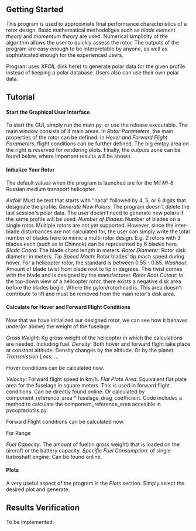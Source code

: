 ## Getting Started

This program is used to approximate final performance characteristics of a rotor design. Basic mathematical methodoliges such as *blade element theory* and *momentum theory* are used. Numerical simplicity of the algorithm allows the user to quickly assess the rotor. The outputs of the program are easy enough to be interpretable by anyone, as well as sophisticated enough for the experienced users.

Program uses *XFOIL* (link here) to generate polar data for the given profile instead of keeping a polar database. Users also can use their own polar data.

## Tutorial

#### Start the Graphical User Interface

To start the GUI, simply run the main.py, or use the release executable. The main window consists of 4 main areas. In *Rotor Parameters*, the main properties of the rotor can be defined. In *Hover and Forward Flight Parameters*, flight conditions can be further defined. The big emtpy area on the right is reserved for rendering plots. Finally, the *outputs* zone can be found below, where important results will be shown.

#### Initialize Your Rotor

The default values when the program is launched are for the *Mil Mi-8* Russian medium transport helicopter.

*Airfoil*: Must be text that starts with "naca" followed by 4, 5, or 6 digits that designate the profile.
*Generate New Polars*: The program doesn't delete the last session's polar data. The user doesn't need to generate new polars if the same profile will be used.
*Number of Blades*: Number of blades on a single rotor. Multiple rotors are not yet supported. However, since the inter-blade disturbances are not calculated for, the user can simply write the total number of blades here to mimic a multi-rotor design. E.g. 2 rotors with 3 blades each  (such as in Chinook) can be represented by 6 blades here.
*Blade Chord*: The blade chord length in meters.
*Rotor Diameter*: Rotor disk diameter in meters.
*Tip Speed Mach*: Rotor blades' tip mach speed during hover. For a helicopter rotor, the standard is between 0.55 - 0.65.
*Washout*: Amount of blade twist from blade root to tip in degrees. This twist comes with the blade and is designed by the manufacturer. 
*Rotor Root Cutout*: In the top-down view of a helicopter rotor, there exists a negative disk area before the blades begin. Where the pylon/rotorhead is. This area doesn't contribute to lift and must be removed from the main rotor's disk area.

#### Calculate for Hover and Forward Flight Conditions

Now that we have initialized our designed rotor, we can see how it behaves under(or above) the weight of the fuselage.

*Gross Weight*: Kg gross weight of the helicopter in which the calculations are needed. Including fuel.
*Density*: Both hover and forward flight take place at constant altitude. Density changes by the altitude. Or by the planet.
*Transmission Loss*: ...

Hover conditions can be calculated now.

*Velocity*: Forward flight speed in km/h.
*Flat Plate Area*: Equivalent flat plate area for the fuselage in square meters. This is used in forward flight conditions. Can be directly found online. Or calculated by component_reference_area * fuselage_drag_coefficient. Code includes a method to calculate the component_reference_area accesible in pycopter/utils.py.

Forward Flight conditions can be calculated now.

For Range

*Fuel Capacity*: The amount of fuel(in gross weight) that is loaded on the aircraft or the battery capacity.
*Specific Fuel Consumption*: of single turboshaft engine. Can be found online.

#### Plots

A very useful aspect of the program is the *Plots* section. Simply select the desired plot and generate. 

## Results Verification

To be implemented.
